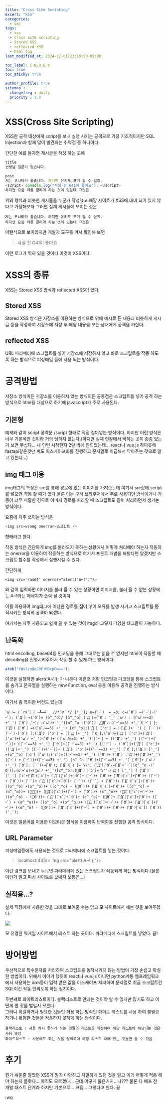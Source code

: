 ```yaml
---
title: "Cross Site Scripting"
excert: "XSS"
categories:
  - sec
tags:
  - xss
  - cross site scripting
  - Stored XSS
  - reflected XSS
  - html tag
last_modified_at: 2024-12-01T23:59:59+09:00

toc_label: I.N.D.E.X
toc: true
toc_sticky: true

author_profile: true
sitemap :
  changefreq : daily
  priority : 1.0
---
```


# XSS(Cross Site Scripting)

XSS란 공격 대상에게 script를 보내 실행 시키는 공격으로 가장 기초적이지만 SQL Injection과 함께 많이 발견되는 취약점 중 하나이다.

간단한 예를 들자면 게시글을 작성 하는 곳에
```javascript
title
선생님 질문이 있습니다.

post
저는 코나타가 좋습니다. 하지만 유키도 포기 할 수 없죠.
<script> console.log("사실 전 G41이 좋아요"); </script>
하지만 요즘 저를 끌리게 하는 것이 있는데 그것은
```

위의 형식과 비슷한 게시물을 누군가 작성했고 해당 사이트가 XSS에 대비 되어 있지 않다고 가정해보자 그러면 실제 게시물에 보이는 것은

```text
저는 코나타가 좋습니다. 하지만 유키도 포기 할 수 없죠.
하지만 요즘 저를 끌리게 하는 것이 있는데 그것은
```

이런식으로 보이겠지만 개발자 도구를 켜서 확인해 보면 

> 사실 전 G41이 좋아요

이런 로그가 찍혀 있을 것이다 이것이 XSS이다.

# XSS의 종류

XSS는 Stored XSS 방식과 reflected XSS이 있다.

## Stored XSS

Stored XSS 방식은 저장소를 이용하는 방식으로 위에 예시로 든 내용과 비슷하게 게시글 등을 작성하여 저장소에 저장 후 해당 내용을 보는 상대에게 공격을 가한다.

## reflected XSS

URL 파라메터에 스크립트를 넣어 저장소에 저장하지 않고 바로 스크립트를 작동 하도록 하는 방식으로 피싱메일 등에 사용 되는 방식이다.

# 공격방법

저장소 방식이든 저장소를 이용하지 않는 방식이든 공통점은 스크립트를 넣어 공격 하는 방식으로 html을 대상으로 하기에 javascript가 주로 사용된다.

## 기본형

예제와 같이 script 공격문 /script 형태로 직접 집어넣는 방식이다. 하지만 이런 방식은 너무 기본적인 것이라 거의 당하지 않는다.(하지만 실제 현장에서 먹히는 곳이 종종 있는거 보면 무섭다... 나 인턴 시작한지 2달 밖에 안되었는데... react나 vue.js 하다못해 fastapi같은것만 써도 이스케이프화를 진행하고 문자열로 취급해서 막아주는 것으로 알고 있는데...) 

## img 태그 이용

img태그의 특징은 src를 통해 경로에 있는 이미지를 가져오는데 여기서 src값에 script를 넣으면 작동 할 때가 있다.물론 이는 구식 브라우저에서 주로 사용되던 방식이거나 검증이 너무 미흡한 경우로 이미지 경로를 처리할 때 스크립트도 같이 처리하면서 생기는 방식이다.

요즘에 자주 쓰이는 방식은
``` javascript
<img src=wrong onerror=스크립트 />
```
형태라고 한다.

작동 방식은 간단하게 img를 불러오지 못하는 상황에서 어떻게 처리해야 하는지 작동하는 onerror을 이용하여 작동하는 방식으로 여기서 프론트 개발을 해봤다면 알겠지만 스크립트 함수를 작성해서 실행시킬 수 있다.

간단하게

```
<img src='/asdf' onerror="alert('A~!')"/>
```
와 같이 입력하면 이미지를 불러 올 수 있는 상황이면 이미지를, 불러 올 수 없는 상황에는 A~!라는 메세지가 출력 될 것이다.

이를 이용하여 img태그에 이상한 경로를 집어 넣어 오류를 발생 시키고 스크립트를 동작시키는 방식의 공격이 되겠다.

여기서는 자주 사용되고 쉽게 쓸 수 있는 것이 img라 그렇지 다양한 태그들이 가능하다.

## 난독화

html encoding, base64등 인코딩을 통해 그대로는 읽을 수 없지만 html이 작동할 때 decoding을 진행시켜주어서 작동 할 수 있게 하는 방식이다.

```javascript
atob('YWxlcnQoJ0F+MScpOw==');
```

이것을 실행하면 alert('A~!'); 가 나온다 이런것 처럼 인코딩과 디코딩을 통해 스크립트를 숨기고 문자열을 실행하는 new Function, eval 등을 이용해 공격을 진행하는 방식이다.

여기서 좀 특이한 버전도 있는데

``` text
ﾟωﾟﾉ= /｀ｍ´）ﾉ ~┻━┻   //*´∇｀*/ ['_']; o=(ﾟｰﾟ)  =_=3; c=(ﾟΘﾟ) =(ﾟｰﾟ)-(ﾟｰﾟ); (ﾟДﾟ) =(ﾟΘﾟ)= (o^_^o)/ (o^_^o);(ﾟДﾟ)={ﾟΘﾟ: '_' ,ﾟωﾟﾉ : ((ﾟωﾟﾉ==3) +'_') [ﾟΘﾟ] ,ﾟｰﾟﾉ :(ﾟωﾟﾉ+ '_')[o^_^o -(ﾟΘﾟ)] ,ﾟДﾟﾉ:((ﾟｰﾟ==3) +'_')[ﾟｰﾟ] }; (ﾟДﾟ) [ﾟΘﾟ] =((ﾟωﾟﾉ==3) +'_') [c^_^o];(ﾟДﾟ) ['c'] = ((ﾟДﾟ)+'_') [ (ﾟｰﾟ)+(ﾟｰﾟ)-(ﾟΘﾟ) ];(ﾟДﾟ) ['o'] = ((ﾟДﾟ)+'_') [ﾟΘﾟ];(ﾟoﾟ)=(ﾟДﾟ) ['c']+(ﾟДﾟ) ['o']+(ﾟωﾟﾉ +'_')[ﾟΘﾟ]+ ((ﾟωﾟﾉ==3) +'_') [ﾟｰﾟ] + ((ﾟДﾟ) +'_') [(ﾟｰﾟ)+(ﾟｰﾟ)]+ ((ﾟｰﾟ==3) +'_') [ﾟΘﾟ]+((ﾟｰﾟ==3) +'_') [(ﾟｰﾟ) - (ﾟΘﾟ)]+(ﾟДﾟ) ['c']+((ﾟДﾟ)+'_') [(ﾟｰﾟ)+(ﾟｰﾟ)]+ (ﾟДﾟ) ['o']+((ﾟｰﾟ==3) +'_') [ﾟΘﾟ];(ﾟДﾟ) ['_'] =(o^_^o) [ﾟoﾟ] [ﾟoﾟ];(ﾟεﾟ)=((ﾟｰﾟ==3) +'_') [ﾟΘﾟ]+ (ﾟДﾟ) .ﾟДﾟﾉ+((ﾟДﾟ)+'_') [(ﾟｰﾟ) + (ﾟｰﾟ)]+((ﾟｰﾟ==3) +'_') [o^_^o -ﾟΘﾟ]+((ﾟｰﾟ==3) +'_') [ﾟΘﾟ]+ (ﾟωﾟﾉ +'_') [ﾟΘﾟ]; (ﾟｰﾟ)+=(ﾟΘﾟ); (ﾟДﾟ)[ﾟεﾟ]='\\'; (ﾟДﾟ).ﾟΘﾟﾉ=(ﾟДﾟ+ ﾟｰﾟ)[o^_^o -(ﾟΘﾟ)];(oﾟｰﾟo)=(ﾟωﾟﾉ +'_')[c^_^o];(ﾟДﾟ) [ﾟoﾟ]='\"';(ﾟДﾟ) ['_'] ( (ﾟДﾟ) ['_'] (ﾟεﾟ+(ﾟДﾟ)[ﾟoﾟ]+ (ﾟДﾟ)[ﾟεﾟ]+(ﾟΘﾟ)+ (ﾟｰﾟ)+ (ﾟΘﾟ)+ (ﾟДﾟ)[ﾟεﾟ]+(ﾟΘﾟ)+ ((ﾟｰﾟ) + (ﾟΘﾟ))+ (ﾟｰﾟ)+ (ﾟДﾟ)[ﾟεﾟ]+(ﾟΘﾟ)+ (ﾟｰﾟ)+ ((ﾟｰﾟ) + (ﾟΘﾟ))+ (ﾟДﾟ)[ﾟεﾟ]+(ﾟΘﾟ)+ ((o^_^o) +(o^_^o))+ ((o^_^o) - (ﾟΘﾟ))+ (ﾟДﾟ)[ﾟεﾟ]+(ﾟΘﾟ)+ ((o^_^o) +(o^_^o))+ (ﾟｰﾟ)+ (ﾟДﾟ)[ﾟεﾟ]+((ﾟｰﾟ) + (ﾟΘﾟ))+ (c^_^o)+ (ﾟДﾟ)[ﾟεﾟ]+(ﾟｰﾟ)+ ((o^_^o) - (ﾟΘﾟ))+ (ﾟДﾟ)[ﾟεﾟ]+(ﾟΘﾟ)+ (c^_^o)+ (ﾟΘﾟ)+ (ﾟДﾟ)[ﾟεﾟ]+(ﾟΘﾟ)+ ((ﾟｰﾟ) + (o^_^o))+ ((o^_^o) +(o^_^o))+ (ﾟДﾟ)[ﾟεﾟ]+(ﾟｰﾟ)+ (ﾟΘﾟ)+ (ﾟДﾟ)[ﾟεﾟ]+(ﾟｰﾟ)+ ((o^_^o) - (ﾟΘﾟ))+ (ﾟДﾟ)[ﾟεﾟ]+((ﾟｰﾟ) + (ﾟΘﾟ))+ (ﾟΘﾟ)+ (ﾟДﾟ)[ﾟoﾟ]) (ﾟΘﾟ)) ('_');
```

이것은 일본어를 이용한 이모티콘 형식을 이용하여 난독화를 진행한 공격 방식이다.

## URL Parameter

피싱메일등에도 사용되는 것으로 파라메터에 스크립트를 넣는 것이다.

> localhost:443/< img src="alert('A~!');"/>

이런 링크를 보내고 누르면 파라메터에 있는 스크립트가 작동되게 하는 방식이다.(물론 이런거 말고 피싱 사이트로 보내지 보통은...)

## 실적용...?

실제 직장에서 사용한 것을 그대로 보여줄 수는 없고 모 사이트에서 해본 것을 보여주겠다.

<img src="/assets/images/XSS/dream.png" onerror="alert('A~!');">

모 유명한 워게임 사이트에서 테스트 하는 곳이다. 파라메터에 스크립트를 넣었다. 끝!

# 방어방법

우선적으로 특수문자를 처리하여 스크립트를 동작시키지 않는 방법이 가장 손쉽고 확실한 방법이다. 위에서 이야기 했듯이 react나 vue.js 아니면 python계통 웹프레임워크에서 사용하는 orm등이 입력 받은 값을 이스케이프 처리하여 문자열로 취급 스크립트건 SQL이건 작동 안되도록 하는 장치이다.

두번쨰로 화이트리스트이다.
블랙리스트로 안되는 것이야 할 수 있지만 많기도 하고 어떤게 뭔 짓을 벌일지 모른다.  
그러니 확실하거나 필요한 것들만 허용 하는 방식인 화이트 리스트를 사용 하여 불필요하거나 위험한 것들을 적용하지 못하게 하는 방식이다.

    블랙리스트 : 사용 하지 못하게 하는 것들의 리스트를 작성하여 해당 리스트에 해당되는 것은 사용 못함
    화이트리스트 : 사용해도 되는 것을 정의하여 해당 리스트 내에 있는 것들만 쓸 수 있음

# 후기

뭔가 쉬운줄 알았던 XSS가 뭔가 다양하고 치밀하게 있던 것을 알고 이거 어떻게 적용 해야 하는지 몰랏다... 아직도 모르겠다... 근데 어떻게 뚫은거지.. 나??? 물론 다 배포 전 개발 태스트 단계라 하지만 기본으로... 크흠... 그렇다고 한다. 끝

:wq